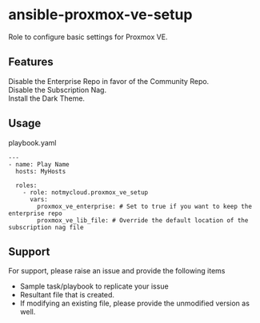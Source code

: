 # ansible-proxmox-ve-setup
Role to configure basic settings for Proxmox VE.

## Features
Disable the Enterprise Repo in favor of the Community Repo.  
Disable the Subscription Nag.  
Install the Dark Theme.

## Usage
playbook.yaml
```
---
- name: Play Name
  hosts: MyHosts
  
  roles:
    - role: notmycloud.proxmox_ve_setup
      vars:
        proxmox_ve_enterprise: # Set to true if you want to keep the enterprise repo
        proxmox_ve_lib_file: # Override the default location of the subscription nag file
```

## Support
For support, please raise an issue and provide the following items
- Sample task/playbook to replicate your issue
- Resultant file that is created.
- If modifying an existing file, please provide the unmodified version as well.
